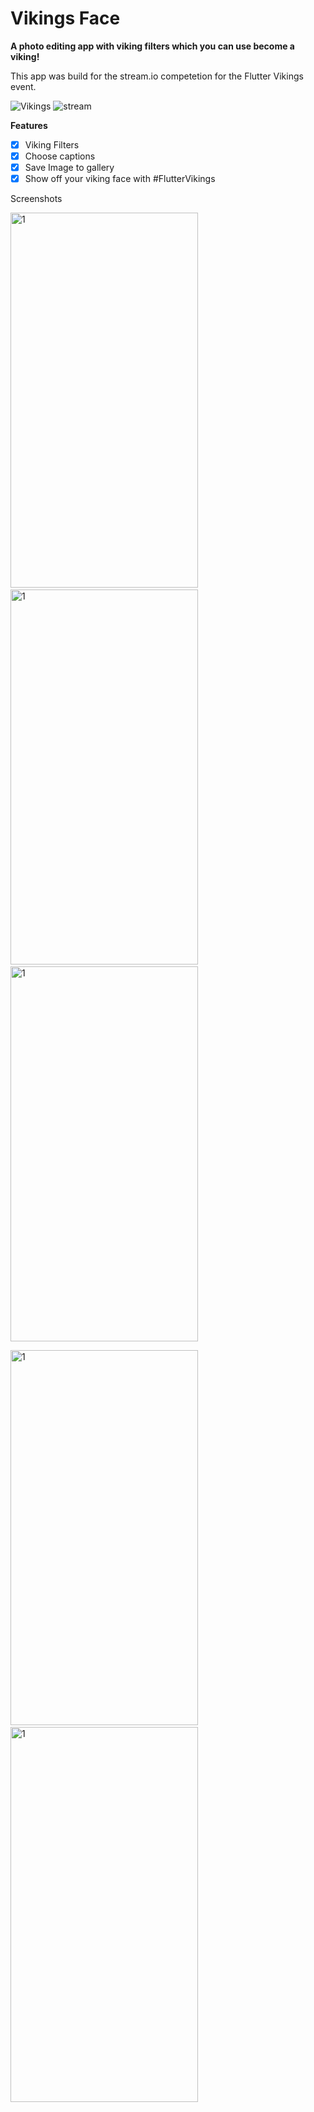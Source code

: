 # Vikings Face

**A photo editing app with viking filters which you can use become a viking!**

This app was build for the stream.io competetion for the Flutter Vikings event.




![Vikings](./assets/viking.png)  ![stream](./assets/stream.png)  


**Features**

- [x] Viking Filters
- [x] Choose captions
- [x] Save Image to gallery
- [x] Show off your viking face with #FlutterVikings

Screenshots

<img src="./screenshots/1.jpg" alt="1"
	 width="300" height="600" /> &nbsp;
<img src="./screenshots/2.jpg" alt="1"
	 width="300" height="600" /> &nbsp;
<img src="./screenshots/3.jpg" alt="1"
	 width="300" height="600" />

<img src="./screenshots/4.jpg" alt="1"
	 width="300" height="600" /> &nbsp;
<img src="./screenshots/5.jpg" alt="1"
	 width="300" height="600" />

